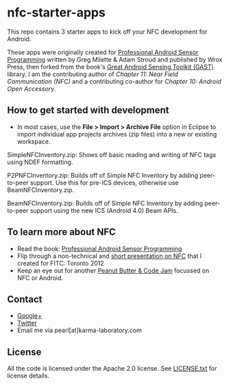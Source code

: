 nfc-starter-apps
================

This repo contains 3 starter apps to kick off your NFC development for Android.

These apps were originally created for [Professional Android Sensor Programming](http://www.wiley.com/WileyCDA/WileyTitle/productCd-1118183487.html) written by Greg Milette & Adam Stroud and published by Wrox Press, then forked from the book's [Great Android Sensing Toolkit (GAST)](https://github.com/pchen/gast-lib) library. I am the contributing author of _Chapter 11: Near Field Communication (NFC)_ and a contributing co-author for _Chapter 10: Android Open Accessory_.


## How to get started with development

* In most cases, use the **File > Import > Archive File** option in Eclipse to import individual app projects archives (zip files) into a new or existing workspace.

SimpleNFCInventory.zip: Shows off basic reading and writing of NFC tags using NDEF formatting.

P2PNFCInventory.zip: Builds off of Simple NFC Inventory by adding peer-to-peer support. Use this for pre-ICS devices, otherwise use BeamNFCInventory.zip.

BeamNFCInventory.zip: Builds off of Simple NFC Inventory by adding peer-to-peer support using the new ICS (Android 4.0) Beam APIs.

## To learn more about NFC

+ Read the book: [Professional Android Sensor Programming](http://www.wiley.com/WileyCDA/WileyTitle/productCd-1118183487.html)
+ Flip through a non-technical and [short presentation on NFC](http://prezi.com/-nn2gofxtjmf/nfc-beyond-mobile-payments/) that I created for FITC: Toronto 2012
+ Keep an eye out for another [Peanut Butter & Code Jam](http://pbcj.eventbrite.com) focussed on NFC or Android.

## Contact

+ [Google+](http://klab.ca/+)
+ [Twitter](http://twitter.com/androidsNsheep)
+ Email me via pearl[at]karma-laboratory.com

## License

All the code is licensed under the Apache 2.0 license. See [LICENSE.txt](https://github.com/pchen/nfc-starter-apps/blob/master/LICENSE.txt) for license details.
